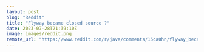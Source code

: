 ```yaml
---
layout: post
blog: "Reddit"
title: "Flyway became closed source ?"
date: 2023-07-28T21:39:10Z
image: images/reddit.png
remote_url: "https://www.reddit.com/r/java/comments/15ca0hn/flyway_became_closed_source/"
---
```

